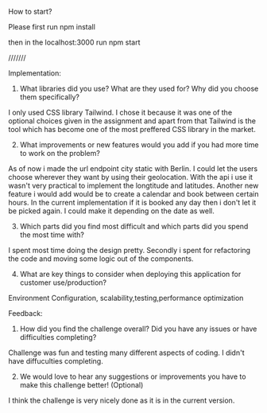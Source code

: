 How to start?

Please first run npm install

then in the localhost:3000 run npm start

///////

Implementation:
1. What libraries did you use? What are they used for? Why did you choose them
specifically?

I only used CSS library Tailwind. I chose it because it was one of the optional choices given in the assignment and apart from that Tailwind is the tool which has become one of the most preffered CSS library in the market.

2. What improvements or new features would you add if you had more time to work on
the problem?

As of now i made the url endpoint city static with Berlin. I could let the users choose wherever they want by using their geolocation. With the api i use it wasn't very practical to implement the longtitude and latitudes. Another new feature i would add would be to create a calendar and book between certain hours. In the current implementation if it is booked any day then i don't let it be picked again. I could make it depending on the date as well.

3. Which parts did you find most difficult and which parts did you spend the most time
with?

I spent most time doing the design pretty. Secondly i spent for refactoring the code and moving some logic out of the components.

4. What are key things to consider when deploying this application for customer
use/production?

Environment Configuration, scalability,testing,performance optimization

Feedback:
1. How did you find the challenge overall? Did you have any issues or have difficulties completing?

Challenge was fun and testing many different aspects of coding. I didn't have diffuculties completing.

2. We would love to hear any suggestions or improvements you have to make this
challenge better! (Optional)

I think the challenge is very nicely done as it is in the current version.
